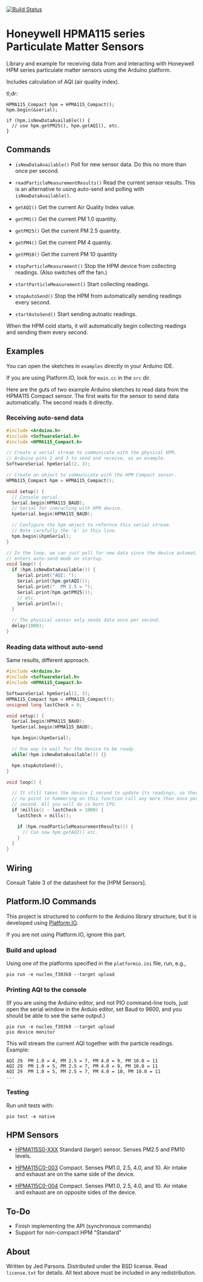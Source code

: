 [![Build Status](https://travis-ci.org/jedp/PMSensor-HPMA115.svg?branch=master)](https://travis-ci.org/jedp/PMSensor-HPMA115)

# Honeywell HPMA115 series Particulate Matter Sensors

Library and example for receiving data from and interacting with Honeywell HPM
series particulate matter sensors using the Arduino platform.

Includes calculation of AQI (air quality index).

tl;dr:

```
HPMA115_Compact hpm = HPMA115_Compact();
hpm.begin(&serial);

if (hpm.isNewDataAvailable()) {
  // use hpm.getPM25(), hpm.getAQI(), etc.
}

```

## Commands

- `isNewDataAvailable()` Poll for new sensor data. Do this no more than once
  per second.

- `readParticleMeasurementResults()` Read the current sensor results. This
  is an alternative to using auto-send and polling with `isNewDataAvailable()`.

- `getAQI()` Get the current Air Quality Index value.

- `getPM1()` Get the current PM 1.0 quantity.

- `getPM25()` Get the current PM 2.5 quantity.

- `getPM4()` Get the current PM 4 quantiy.

- `getPM10()` Get the current PM 10 quantity

- `stopParticleMeasurement()` Stop the HPM device from collecting readings.
  (Also switches off the fan.)

- `startParticleMeasurement()` Start collecting readings.

- `stopAutoSend()` Stop the HPM from automatically sending readings every
  second.

- `startAutoSend()` Start sending autoatic readings.

When the HPM cold starts, it will automatically begin collecting readings and
sending them every second.

## Examples

You can open the sketches in `examples` directly in your Arduino IDE.

If you are using Platform.IO, look for `main.cc` in the `src` dir.

Here are the guts of two example Arduino sketches to read data from
the HPMA115 Compact sensor. The first waits for the sensor to send data
automatically. The second reads it directly.

### Receiving auto-send data

```C++
#include <Arduino.h>
#include <SoftwareSerial.h>
#include <HPMA115_Compact.h>

// Create a serial stream to communicate with the physical HPM.
// Arduino pins 2 and 3 to send and receive, as an example.
SoftwareSerial hpmSerial(2, 3);

// Create an object to communicate with the HPM Compact sensor.
HPMA115_Compact hpm = HPMA115_Compact();

void setup() {
  // Console serial.
  Serial.begin(HPMA115_BAUD);
  // Serial for ineracting with HPM device.
  hpmSerial.begin(HPMA115_BAUD);

  // Configure the hpm object to refernce this serial stream.
  // Note carefully the '&' in this line.
  hpm.begin(&hpmSerial);
}

// In the loop, we can just poll for new data since the device automatically
// enters auto-send mode on startup.
void loop() {
  if (hpm.isNewDataAvailable()) {
    Serial.print("AQI: ");
    Serial.print(hpm.getAQI());
    Serial.print("  PM 2.5 = ");
    Serial.print(hpm.getPM25());
    // etc.
    Serial.println();
  }

  // The physical sensor only sends data once per second.
  delay(1000);
}
```

### Reading data without auto-send

Same results, different approach.

```C++
#include <Arduino.h>
#include <SoftwareSerial.h>
#include <HPMA115_Compact.h>

SoftwareSerial hpmSerial(2, 3);
HPMA115_Compact hpm = HPMA115_Compact();
unsigned long lastCheck = 0;

void setup() {
  Serial.begin(HPMA115_BAUD);
  hpmSerial.begin(HPMA115_BAUD);

  hpm.begin(&hpmSerial);

  // One way to wait for the device to be ready.
  while(!hpm.isNewDataAvailable()) {}

  hpm.stopAutoSend();
}

void loop() {

  // It still takes the device 1 second to update its readings, so there's
  // no point in hammering on this function call any more than once per
  // second. All you will do is burn CPU.
  if (millis() - lastCheck > 1000) {
    lastCheck = mills();

    if (hpm.readParticleMeasurementResults()) {
      // Can now hpm.getAQI() etc.
    }
  }
}
```

## Wiring

Consult Table 3 of the datasheet for the [HPM Sensors].

## Platform.IO Commands

This project is structured to conform to the Arduino library structure, but it
is developed using [Platform.IO](https://platformio.org/).

If you are not using Platform.IO, ignore this part.

### Build and upload

Using one of the platforms specified in the `platformio.ini` file, run, e.g.,

```
pio run -e nucleo_f303k8 --target upload
```

### Printing AQI to the console

(If you are using the Arduino editor, and not PIO command-line tools, just open
the serial window in the Arduio editor, set Baud to 9600, and you should be
able to see the same output.)

```
pio run -e nucleo_f303k8 --target upload
pio device monitor
```

This will stream the current AQI together with the particle readings. Example:

```
AQI 29  PM 1.0 = 4, PM 2.5 = 7, PM 4.0 = 9, PM 10.0 = 11
AQI 29  PM 1.0 = 5, PM 2.5 = 7, PM 4.0 = 9, PM 10.0 = 11
AQI 29  PM 1.0 = 5, PM 2.5 = 7, PM 4.0 = 10, PM 10.0 = 11
...
```

### Testing

Run unit tests with:

```pio test -e native```

## HPM Sensors

- [HPMA115S0-XXX](https://www.digikey.com/product-detail/en/honeywell-sensing-and-productivity-solutions/HPMA115S0-XXX/480-7035-ND/7202204)
  Standard (larger) sensor. Senses PM2.5 and PM10 levels.

- [HPMA115C0-003](https://www.digikey.com/product-detail/en/honeywell-sensing-and-productivity-solutions/HPMA115C0-003/480-HPMA115C0-003-ND/10427615)
  Compact. Senses PM1.0, 2.5, 4.0, and 10. Air intake and exhaust
  are on the same side of the device.

- [HPMA115C0-004](https://www.digikey.com/product-detail/en/honeywell-sensing-and-productivity-solutions/HPMA115C0-004/480-HPMA115C0-004-ND/10427622)
  Compact. Senses PM1.0, 2.5, 4.0, and 10. Air intake and exhaust
  are on opposite sides of the device.

## To-Do

- Finish implementing the API (synchronous commands)
- Support for non-compact HPM "Standard"

## About

Written by Jed Parsons. Distributed under the BSD license. Read `license.txt`
for details. All text above must be included in any redistribution.

